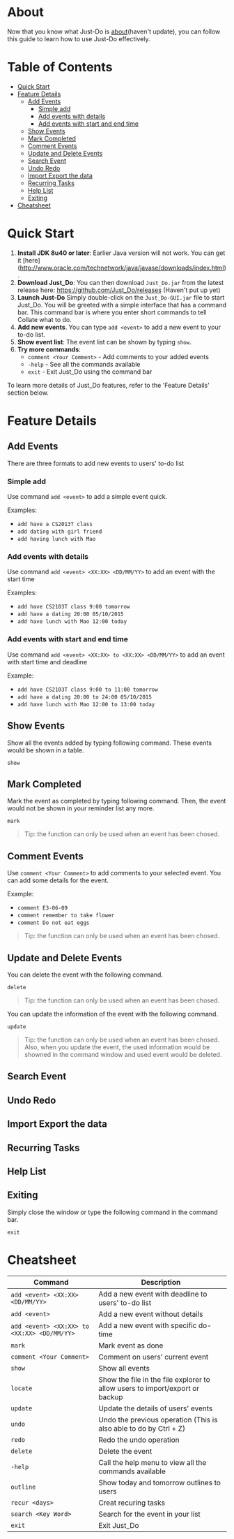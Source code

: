 # About
Now that you know what Just-Do is [about](../README.md)(haven't update), you can follow this guide to learn how to use Just-Do effectively.

# Table of Contents
- [Quick Start](#quick-start)
- [Feature Details](#feature-details)
  - [Add Events](#add-event)
    - [Simple add](#simple-add)
    - [Add events with details](#add-events-with-details)
    - [Add events with start and end time](#add-events-with-start-and-end-time)
  - [Show Events](#show-events)
  - [Mark Completed](#mark-completed)
  - [Comment Events](#comment-events)
  - [Update and Delete Events](#update-and-delete-events)
  - [Search Event](#search-event)
  - [Undo Redo](#undo-redo)
  - [Import Export the data](#import-export-the-data)
  - [Recurring Tasks](#recurring-tasks)
  - [Help List](#help-list)
  - [Exiting](#exiting)
- [Cheatsheet](#cheatsheet)

# Quick Start
1. **Install JDK 8u40 or later**: Earlier Java version will not work. You can get it 
   [here] (http://www.oracle.com/technetwork/java/javase/downloads/index.html).
2. **Download Just_Do**: You can then download `Just_Do.jar` from the latest release 
   here: https://github.com/Just_Do/releases   (Haven't put up yet)
3. **Launch Just-Do** Simply double-click on the `Just_Do-GUI.jar` file to start Just_Do. 
   You will be greeted with a simple interface that has a command bar. 
   This command bar is where you enter short commands to tell Collate what to do. <br>
4. **Add new events**. You can type `add <event>` to add a new event to your to-do list.
5. **Show event list**: The event list can be shown by typing `show`. 
6. **Try more commands**: 
     * `comment <Your Comment>` - Add comments to your added events
     * `-help` - See all the commands available
     * `exit` - Exit Just_Do using the command bar

To learn more details of Just_Do features, refer to the 'Feature Details' section below. 

# Feature Details
## Add Events
There are three formats to add new events to users' to-do list
### Simple add
Use command `add <event>` to add a simple event quick.

Examples:
* `add have a CS2013T class`
* `add dating with girl friend`
* `add having lunch with Mao`

### Add events with details
Use command `add <event> <XX:XX> <DD/MM/YY>` to add an event with the start time

Examples:
* `add have CS2103T class 9:00 tomorrow`
* `add have a dating 20:00 05/10/2015`
* `add have lunch with Mao 12:00 today`

### Add events with start and end time
Use command `add <event> <XX:XX> to <XX:XX> <DD/MM/YY>` to add an event with start time and deadline

Example:
* `add have CS2103T class 9:00 to 11:00 tomorrow`
* `add have a dating 20:00 to 24:00 05/10/2015`
* `add have lunch with Mao 12:00 to 13:00 today`

## Show Events
Show all the events added by typing following command. These events would be shown in a table.

`show`

## Mark Completed
Mark the event as completed by typing following command. Then, the event would not be shown in your reminder list any more.

`mark`
> Tip: the function can only be used when an event has been chosed.

## Comment Events
Use `comment <Your Comment>` to add comments to your selected event. You can add some details for the event.

Example:
* `comment E3-06-09`
* `comment remember to take flower`
* `comment Do not eat eggs`

> Tip: the function can only be used when an event has been chosed.

## Update and Delete Events
You can delete the event with the following command.

`delete`
> Tip: the function can only be used when an event has been chosed.

You can update the information of the event with the following command.

`update`
> Tip: the function can only be used when an event has been chosed. Also, when you update the event, the used information
would be showned in the command window and used event would be deleted. 

## Search Event

## Undo Redo

## Import Export the data

## Recurring Tasks

## Help List

## Exiting
Simply close the window or type the following command in the command bar.

`exit`

# Cheatsheet
Command | Description
--------| ------------
`add <event> <XX:XX> <DD/MM/YY>` | Add a new event with deadline to users' to-do list
`add <event>`| Add a new event without details
`add <event> <XX:XX> to <XX:XX> <DD/MM/YY>` | Add a new event with specific do-time
`mark`| Mark event as done
`comment <Your Comment>`| Comment on users' current event
`show` | Show all events
`locate` | Show the file in the file explorer to allow users to import/export or backup
`update` | Update the details of users' events
`undo` | Undo the previous operation (This is also able to do by Ctrl + Z)
`redo` | Redo the undo operation
`delete` | Delete the event
`-help` | Call the help menu to view all the commands available
`outline` | Show today and tomorrow outlines to users
`recur <days>` | Creat recuring tasks
`search <Key Word>` | Search for the event in your list
`exit` | Exit Just_Do
